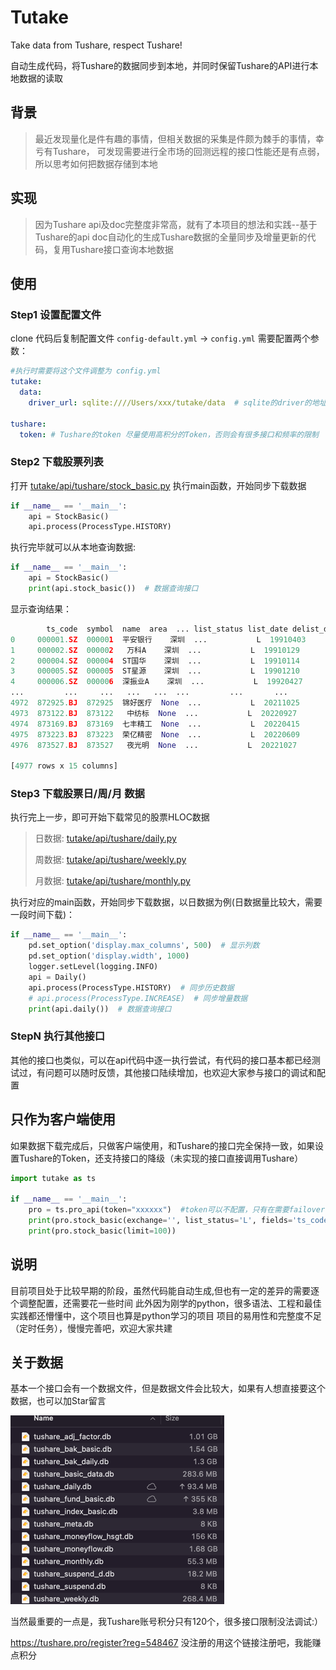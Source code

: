 # Tutake

Take data from Tushare, respect Tushare!

自动生成代码，将Tushare的数据同步到本地，并同时保留Tushare的API进行本地数据的读取

## 背景

> 最近发现量化是件有趣的事情，但相关数据的采集是件颇为棘手的事情，幸亏有Tushare， 可发现需要进行全市场的回测远程的接口性能还是有点弱，所以思考如何把数据存储到本地

## 实现

> 因为Tushare api及doc完整度非常高，就有了本项目的想法和实践--基于Tushare的api
> doc自动化的生成Tushare数据的全量同步及增量更新的代码，复用Tushare接口查询本地数据

## 使用

### Step1 设置配置文件

clone 代码后复制配置文件 `config-default.yml` -> `config.yml`
需要配置两个参数：

```yaml
#执行时需要将这个文件调整为 config.yml
tutake:
  data:
    driver_url: sqlite:////Users/xxx/tutake/data  # sqlite的driver的地址，制定到存放下载数据的目录，注意不同操作系统的/可能会有差异

tushare:
  token: # Tushare的token 尽量使用高积分的Token，否则会有很多接口和频率的限制
```

### Step2 下载股票列表

打开 <a href="tutake/api/tushare/stock_basic.py">tutake/api/tushare/stock_basic.py</a>
执行main函数，开始同步下载数据

```python
if __name__ == '__main__':
    api = StockBasic()
    api.process(ProcessType.HISTORY) 
```

执行完毕就可以从本地查询数据:

```python
if __name__ == '__main__':
    api = StockBasic()
    print(api.stock_basic())  # 数据查询接口
```
显示查询结果：
```python
        ts_code  symbol  name  area  ... list_status list_date delist_date is_hs
0     000001.SZ  000001  平安银行    深圳  ...           L  19910403        None     S
1     000002.SZ  000002   万科A    深圳  ...           L  19910129        None     S
2     000004.SZ  000004  ST国华    深圳  ...           L  19910114        None     N
3     000005.SZ  000005  ST星源    深圳  ...           L  19901210        None     N
4     000006.SZ  000006  深振业A    深圳  ...           L  19920427        None     N
...         ...     ...   ...   ...  ...         ...       ...         ...   ...
4972  872925.BJ  872925  锦好医疗  None  ...           L  20211025        None     N
4973  873122.BJ  873122   中纺标  None  ...           L  20220927        None     N
4974  873169.BJ  873169  七丰精工  None  ...           L  20220415        None     N
4975  873223.BJ  873223  荣亿精密  None  ...           L  20220609        None     N
4976  873527.BJ  873527   夜光明  None  ...           L  20221027        None     N

[4977 rows x 15 columns]

```

### Step3 下载股票日/周/月 数据

执行完上一步，即可开始下载常见的股票HLOC数据

> 日数据: <a href="tutake/api/tushare/daily.py">tutake/api/tushare/daily.py</a>
>
>周数据: <a href="tutake/api/tushare/weekly.py">tutake/api/tushare/weekly.py</a>
>
>月数据: <a href="tutake/api/tushare/monthly.py">tutake/api/tushare/monthly.py</a>

执行对应的main函数，开始同步下载数据，以日数据为例(日数据量比较大，需要一段时间下载)：

```python
if __name__ == '__main__':
    pd.set_option('display.max_columns', 500)  # 显示列数
    pd.set_option('display.width', 1000)
    logger.setLevel(logging.INFO)
    api = Daily()
    api.process(ProcessType.HISTORY)  # 同步历史数据
    # api.process(ProcessType.INCREASE)  # 同步增量数据
    print(api.daily())  # 数据查询接口
```

### StepN 执行其他接口
其他的接口也类似，可以在api代码中逐一执行尝试，有代码的接口基本都已经测试过，有问题可以随时反馈，其他接口陆续增加，也欢迎大家参与接口的调试和配置

## 只作为客户端使用

如果数据下载完成后，只做客户端使用，和Tushare的接口完全保持一致，如果设置Tushare的Token，还支持接口的降级（未实现的接口直接调用Tushare）
```python
import tutake as ts

if __name__ == '__main__':
    pro = ts.pro_api(token="xxxxxx")  #token可以不配置，只有在需要failover时使用
    print(pro.stock_basic(exchange='', list_status='L', fields='ts_code,symbol,name,area,industry,list_date'))
    print(pro.stock_basic(limit=100))
```

## 说明

目前项目处于比较早期的阶段，虽然代码能自动生成,但也有一定的差异的需要逐个调整配置，还需要花一些时间
此外因为刚学的python，很多语法、工程和最佳实践都还懵懂中，这个项目也算是python学习的项目
项目的易用性和完整度不足（定时任务），慢慢完善吧，欢迎大家共建

## 关于数据
基本一个接口会有一个数据文件，但是数据文件会比较大，如果有人想直接要这个数据，也可以加Star留言

![data.png](data.png)


当然最重要的一点是，我Tushare账号积分只有120个，很多接口限制没法调试:）

https://tushare.pro/register?reg=548467 没注册的用这个链接注册吧，我能赚点积分
